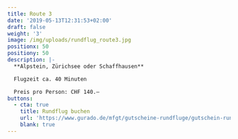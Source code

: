 ```yaml
---
title: Route 3
date: '2019-05-13T12:31:53+02:00'
draft: false
weight: '3'
image: /img/uploads/rundflug_route3.jpg
positionx: 50
positiony: 50
description: |-
  **Alpstein, Zürichsee oder Schaffhausen**

  Flugzeit ca. 40 Minuten

  Preis pro Person: CHF 140.–
buttons:
  - cta: true
    title: Rundflug buchen
    url: 'https://www.gurado.de/mfgt/gutscheine-rundfluge/gutschein-rundflug-route-3.html'
    blank: true
---
```


